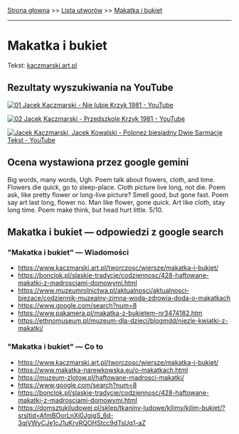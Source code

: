 [Strona głowna](../index.md) >> [Lista utworów](../list.md) >> [Makatka i bukiet](272.md)

---

# Makatka i bukiet

Tekst: [kaczmarski.art.pl](https://www.kaczmarski.art.pl/tworczosc/wiersze/makatka-i-bukiet/)

## Rezultaty wyszukiwania na YouTube

[![01 Jacek Kaczmarski - Nie lubię Krzyk 1981 - YouTube](http://img.youtube.com/vi/3EJBCao3U-k/0.jpg)](https://www.youtube.com/watch?v=3EJBCao3U-k "01 Jacek Kaczmarski - Nie lubię Krzyk 1981 - YouTube")

[![02 Jacek Kaczmarski - Przedszkole Krzyk 1981 - YouTube](http://img.youtube.com/vi/MylAvQwpQXE/0.jpg)](https://www.youtube.com/watch?v=MylAvQwpQXE "02 Jacek Kaczmarski - Przedszkole Krzyk 1981 - YouTube")

[![Jacek Kaczmarski, Jacek Kowalski - Polonez biesiadny  Dwie Sarmacje  Tekst - YouTube](http://img.youtube.com/vi/uER65qT6QrQ/0.jpg)](https://www.youtube.com/watch?v=uER65qT6QrQ "Jacek Kaczmarski, Jacek Kowalski - Polonez biesiadny  Dwie Sarmacje  Tekst - YouTube")

## Ocena wystawiona przez google gemini

Big words, many words, Ugh. Poem talk about flowers, cloth, and time. Flowers die quick, go to sleep-place. Cloth picture live long, not die. Poem ask, like pretty flower or long-live picture? Smell good, but gone fast. Poem say art last long, flower no. Man like flower, gone quick. Art like cloth, stay long time. Poem make think, but head hurt little. 5/10.


## Makatka i bukiet — odpowiedzi z google search

### "Makatka i bukiet" — Wiadomości

 - <https://www.kaczmarski.art.pl/tworczosc/wiersze/makatka-i-bukiet/>
 - <https://bonclok.pl/slaskie-tradycje/codziennosc/428-haftowane-makatki-z-madrosciami-domowymi.html>
 - <https://www.muzeumrolnictwa.pl/aktualnosci/aktualnosci-biezace/codziennik-muzealny-zimna-woda-zdrowia-doda-o-makatkach>
 - <https://www.google.com/search?num=8>
 - <https://www.pakamera.pl/makatka-z-bukietem-nr3474182.htm>
 - <https://ethnomuseum.pl/muzeum-dla-dzieci/blogmdd/niezle-kwiatki-z-makatki/>

### "Makatka i bukiet" — Co to

 - <https://www.kaczmarski.art.pl/tworczosc/wiersze/makatka-i-bukiet/>
 - <https://www.makatka-narewkowska.eu/o-makatkach.html>
 - <https://muzeum-zlotow.pl/haftowane-madrosci-makatki/>
 - <https://www.google.com/search?num=8>
 - <https://bonclok.pl/slaskie-tradycje/codziennosc/428-haftowane-makatki-z-madrosciami-domowymi.html>
 - <https://domsztukiludowej.pl/sklep/tkaniny-ludowe/kilimy/kilim-bukiet/?srsltid=AfmBOorLnXi0JgjgS_6d-3qjVWyCJe1cJ1uKrvRQOHStcc9dTsUq1-aZ>

